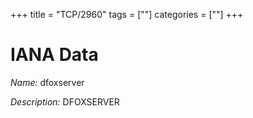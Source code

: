 +++
title = "TCP/2960"
tags = [""]
categories = [""]
+++

# IANA Data

_Name:_ dfoxserver

_Description:_ DFOXSERVER

